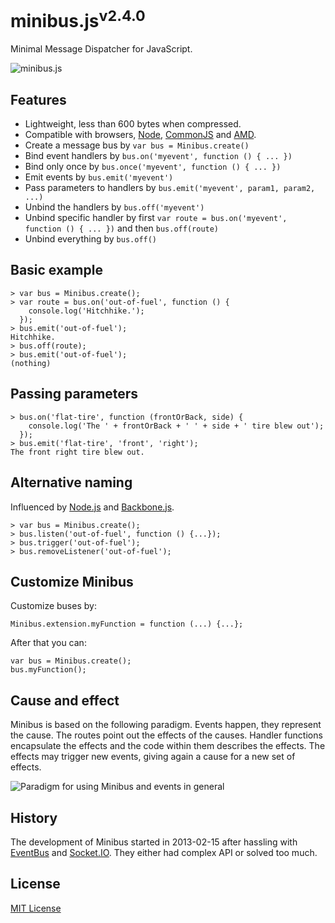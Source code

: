 # minibus.js<sup>v2.4.0</sup>

Minimal Message Dispatcher for JavaScript.

![minibus.js](../master/img/minibus.png?raw=true)

## Features

- Lightweight, less than 600 bytes when compressed.
- Compatible with browsers, [Node](http://nodejs.org/), [CommonJS](http://wiki.commonjs.org/wiki/CommonJS) and [AMD](https://github.com/amdjs/amdjs-api/wiki/AMD).
- Create a message bus by `var bus = Minibus.create()`
- Bind event handlers by `bus.on('myevent', function () { ... })`
- Bind only once by `bus.once('myevent', function () { ... })`
- Emit events by `bus.emit('myevent')`
- Pass parameters to handlers by `bus.emit('myevent', param1, param2, ...)`
- Unbind the handlers by `bus.off('myevent')`
- Unbind specific handler by first `var route = bus.on('myevent', function () { ... })` and then `bus.off(route)`
- Unbind everything by `bus.off()`

## Basic example

    > var bus = Minibus.create();
    > var route = bus.on('out-of-fuel', function () {
        console.log('Hitchhike.');
      });
    > bus.emit('out-of-fuel');
    Hitchhike.
    > bus.off(route);
    > bus.emit('out-of-fuel');
    (nothing)

## Passing parameters

    > bus.on('flat-tire', function (frontOrBack, side) {
        console.log('The ' + frontOrBack + ' ' + side + ' tire blew out');
      });
    > bus.emit('flat-tire', 'front', 'right');
    The front right tire blew out.

## Alternative naming
Influenced by [Node.js](http://nodejs.org/) and [Backbone.js](http://backbonejs.org/).

    > var bus = Minibus.create();
    > bus.listen('out-of-fuel', function () {...});
    > bus.trigger('out-of-fuel');
    > bus.removeListener('out-of-fuel');

## Customize Minibus

Customize buses by:

    Minibus.extension.myFunction = function (...) {...};

After that you can:

    var bus = Minibus.create();
    bus.myFunction();

## Cause and effect

Minibus is based on the following paradigm. Events happen, they represent the cause. The routes point out the effects of the causes. Handler functions encapsulate the effects and the code within them describes the effects. The effects may trigger new events, giving again a cause for a new set of effects.

![Paradigm for using Minibus and events in general](../master/img/eventmodel.png?raw=true)

## History

The development of Minibus started in 2013-02-15 after hassling with [EventBus](https://github.com/krasimir/EventBus) and [Socket.IO](http://socket.io/). They either had complex API or solved too much.

## License

[MIT License](../blob/master/LICENSE)
